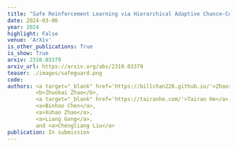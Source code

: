 ```yaml
---
title: "Safe Reinforcement Learning via Hierarchical Adaptive Chance-Constraint Safeguards"
date: 2024-03-06
year: 2024
highlight: False
venue: 'ArXiv'
is_other_publications: True
is_show: True
arxiv: 2310.03379
arxiv_url: https://arxiv.org/abs/2310.03379
teaser: ./images/safeguard.png
code:
authors: <a target="_blank" href='https://billchan226.github.io/'>Zhaorun Chen</a>,
         <b>Zhuokai Zhao</b>,
         <a target="_blank" href='https://tairanhe.com/'>Tairan He</a>,
         <a>Binhao Chen</a>,
         <a>Xuhao Zhao</a>,
         <a>Liang Gong</a>,
         and <a>Chengliang Liu</a>
publication: In submission
---
```

